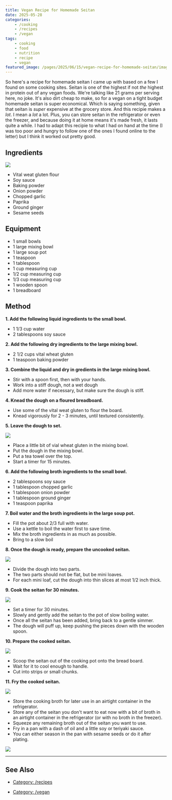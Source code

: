 ```yaml
---
title: Vegan Recipe for Homemade Seitan
date: 2025-05-28
categories:
    - /cooking
    - /recipes
    - /vegan
tags:
    - cooking
    - food
    - nutrition
    - recipe
    - vegan
featured_image: /pages/2025/06/15/vegan-recipe-for-homemade-seitan/images/0.jpeg
---
```


So here's a recipe for homemade seitan I came up with based on a few I found on some cooking sites. Seitan is one of the highest if not *the* highest in protein out of any vegan foods. We're talking like 21 grams per serving here, no joke. It's also dirt cheap to make, so for a vegan on a tight budget homemade seitan is super economical. Which is saying something, given that seitan is *super* expensive at the grocery store. And this recipie makes a *lot*. I mean a *lot* a lot. Plus, you can store seitan in the refrigerator or even the freezer, and because doing it at home means it's made fresh, it lasts quite a while. I had to adapt this recipie to what I had on hand at the time (I was too poor and hungry to follow one of the ones I found online to the letter) but I think it worked out pretty good. 

## Ingredients

![](/pages/2025/06/15/vegan-recipe-for-homemade-seitan/images/1.jpeg)

- Vital weat gluten flour
- Soy sauce
- Baking powder
- Onion powder
- Chopped garlic
- Paprika
- Ground ginger
- Sesame seeds

## Equipment

- 1 small bowls
- 1 large mixing bowl
- 1 large soup pot
- 1 teaspoon
- 1 tablespoon
- 1 cup measuring cup
- 1/2 cup measuring cup
- 1/3 cup measuring cup
- 1 wooden spoon
- 1 breadboard

## Method

**1. Add the following liquid ingredients to the small bowl.**

- 1 1/3 cup water
- 2 tablespoons soy sauce

**2. Add the following dry ingredients to the large mixing bowl.**

- 2 1/2 cups vital wheat gluten
- 1 teaspoon baking powder

**3. Combine the liquid and dry in gredients in the large mixing bowl.**

- Stir with a spoon first, then with your hands.
- Work into a stiff dough, not a wet dough
- Add more water if necessary, but make sure the dough is stiff.

**4. Knead the dough on a floured breadboard.**

- Use some of the vital weat gluten to flour the board.
- Knead vigorously for 2 - 3 minutes, until textured consistently.

**5. Leave the dough to set.**

![](/pages/2025/06/15/vegan-recipe-for-homemade-seitan/images/2.jpeg)

- Place a little bit of vial wheat gluten in the mixing bowl.
- Put the dough in the mixing bowl.
- Put a tea towel over the top.
- Start a timer for 15 minutes.

**6. Add the following broth ingredients to the small bowl.**

- 2 tablespoons soy sauce
- 1 tablespoon chopped garlic
- 1 tablespoon onion powder
- 1 tablespoon ground ginger
- 1 teaspoon paprika

**7. Boil water and the broth ingredients in the large soup pot.**

- Fill the pot about 2/3 full with water.
- Use a kettle to boil the water first to save time.
- Mix the broth ingredients in as much as possible.
- Bring to a slow boil

**8. Once the dough is ready, prepare the uncooked seitan.**

![](/pages/2025/06/15/vegan-recipe-for-homemade-seitan/images/3.jpeg)

- Divide the dough into two parts.
- The two parts should not be flat, but be mini loaves.
- For each mini loaf, cut the dough into thin slices at most 1/2 inch thick.

**9. Cook the seitan for 30 minutes.**

![](/pages/2025/06/15/vegan-recipe-for-homemade-seitan/images/4.jpeg)

- Set a timer for 30 minutes.
- Slowly and gently add the seitan to the pot of slow boiling water.
- Once all the seitan has been added, bring back to a gentle simmer.
- The dough will puff up, keep pushing the pieces down with the wooden spoon.

**10. Prepare the cooked seitan.**

![](/pages/2025/06/15/vegan-recipe-for-homemade-seitan/images/5.jpeg)

- Scoop the seitan out of the cooking pot onto the bread board.
- Wait for it to cool enough to handle.
- Cut into strips or small chunks.

**11. Fry the cooked seitan.**

![](/pages/2025/06/15/vegan-recipe-for-homemade-seitan/images/6.jpeg)

- Store the cooking broth for later use in an airtight container in the refrigerator.
- Store any of the seitan you don't want to eat now with a bit of broth in an airtight container in the refrigerator (or with no broth in the freezer).
- Squeeze any remaining broth out of the seitan you want to use.
- Fry in a pan with a dash of oil and a little soy or teriyaki sauce.
- You can either season in the pan with sesame seeds or do it after plating.

![](/pages/2025/06/15/vegan-recipe-for-homemade-seitan/images/7.jpeg)

---

## See Also

- [Category: /recipes](/notes-by-category#category-/recipes)

- [Category: /vegan](/notes-by-category#category-/vegan)